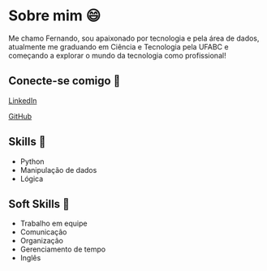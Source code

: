 
# Sobre mim 😄
Me chamo Fernando, sou apaixonado por tecnologia e pela área de dados, atualmente me graduando em Ciência e Tecnologia pela UFABC e começando a explorar o mundo da tecnologia como profissional!

## Conecte-se comigo 🔗
[LinkedIn](https://www.linkedin.com/in/fernando-riekstins-monteiro-b63833335/)

[GitHub](https://github.com/nandofarm)

## Skills 💼
- Python
- Manipulação de dados
- Lógica

## Soft Skills 🧭
- Trabalho em equipe
- Comunicação
- Organização
- Gerenciamento de tempo
- Inglês


